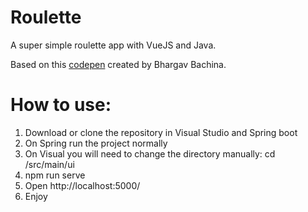 # Roulette

A super simple roulette app with VueJS and Java.

Based on this <a href="https://github.com/bbachi/vuejs-java-develop-env">codepen</a> created by Bhargav Bachina.

<h1>How to use:</h1>

1. Download or clone the repository in Visual Studio and Spring boot
2. On Spring run the project normally
3. On Visual you will need to change the directory manually: cd /src/main/ui
4. npm run serve
5. Open http://localhost:5000/
6. Enjoy

